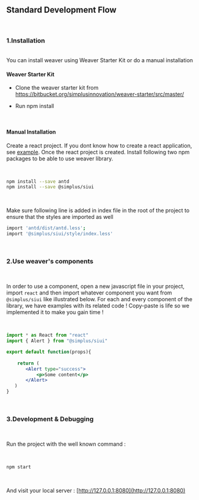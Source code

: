 ## Standard Development Flow

<br/>

### 1.Installation
<br/>
You can install weaver using Weaver Starter Kit or do a manual installation

<br/>

#### Weaver Starter Kit

- Clone the weaver starter kit from https://bitbucket.org/simplusinnovation/weaver-starter/src/master/

- Run npm install
<br/>

#### Manual Installation

Create a react project. If you dont know how to create a react application, see [example](https://codeburst.io/building-your-first-react-app-c1f6eb814205). Once the react project is created. Install following two npm packages to be able to use weaver library.

<br/>

```bash
npm install --save antd
npm install --save @simplus/siui
```
<br/>

Make sure following line is added in index file in the root of the project to ensure that the styles are imported as well 
<br/>	
```bash
import 'antd/dist/antd.less';
import '@simplus/siui/style/index.less'
```
<br/>

 ### 2.Use weaver's components 

 <br/>

In order to use a component, open a new javascript file in your project, import `react` and then import whatever component you want from `@simplus/siui` like illustrated below. For each and every component of the library, we have examples with its related code ! Copy-paste is life so we implemented it to make you gain time !

<br/>
 
 ```jsx 
 import * as React from "react"
 import { Alert } from "@simplus/siui"
 
 export default function(props){
	 
	 return (
		<Alert type="success">
			<p>Some content</p>
		</Alert>
	)
}
```

<br/>

### 3.Development & Debugging

<br/>

Run the project with the well known command :

<br/>

```bash
npm start
```

<br/>

And visit your local server : [http://127.0.0.1:8080](http://127.0.0.1:8080)

<br/>